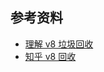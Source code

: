 ## 参考资料
* [理解 v8 垃圾回收](http://alinode.aliyun.com/blog/37)
* [知乎 v8 回收](https://zhuanlan.zhihu.com/p/25736931)
